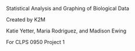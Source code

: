 Statistical Analysis and Graphing of Biological Data

Created by K2M

Katie Yetter, Maria Rodriguez, and Madison Ewing

For CLPS 0950 Project 1
